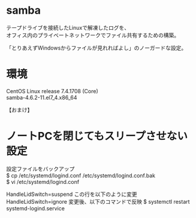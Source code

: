 # samba
テープドライブを接続したLinuxで解凍したログを、<br>
オフィス内のプライベートネットワークでファイル共有するための構築。

「とりあえずWindowsからファイルが見れればよし」のノーガードな設定。

# 環境
CentOS Linux release 7.4.1708 (Core)<br>
samba-4.6.2-11.el7_4.x86_64


【おまけ】
# ノートPCを閉じてもスリープさせない設定
設定ファイルをバックアップ<br>
$ cp /etc/systemd/logind.conf /etc/systemd/logind.conf.bak<br>
$ vi /etc/systemd/logind.conf<br>

HandleLidSwitch=suspend
この行を以下のように変更<br>
HandleLidSwitch=ignore
変更後、以下のコマンドで反映
$ systemctl restart systemd-logind.service
